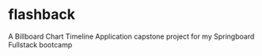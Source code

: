 # flashback
A Billboard Chart Timeline Application capstone project for my Springboard Fullstack bootcamp
